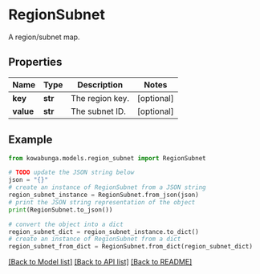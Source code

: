 # RegionSubnet

A region/subnet map.

## Properties

Name | Type | Description | Notes
------------ | ------------- | ------------- | -------------
**key** | **str** | The region key. | [optional] 
**value** | **str** | The subnet ID. | [optional] 

## Example

```python
from kowabunga.models.region_subnet import RegionSubnet

# TODO update the JSON string below
json = "{}"
# create an instance of RegionSubnet from a JSON string
region_subnet_instance = RegionSubnet.from_json(json)
# print the JSON string representation of the object
print(RegionSubnet.to_json())

# convert the object into a dict
region_subnet_dict = region_subnet_instance.to_dict()
# create an instance of RegionSubnet from a dict
region_subnet_from_dict = RegionSubnet.from_dict(region_subnet_dict)
```
[[Back to Model list]](../README.md#documentation-for-models) [[Back to API list]](../README.md#documentation-for-api-endpoints) [[Back to README]](../README.md)


